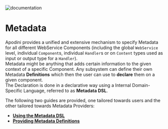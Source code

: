 <!--
                  
This source file is part of the Apodini open source project

SPDX-FileCopyrightText: 2019-2021 Paul Schmiedmayer and the Apodini project authors (see CONTRIBUTORS.md) <paul.schmiedmayer@tum.de>

SPDX-License-Identifier: MIT
             
-->

 ![documentation](https://apodini.github.io/resources/markdown-labels/document_type_documentation.svg)

# Metadata

Apodini provides a unified and extensive mechanism to specify Metadata for all different WebService
Components (including the global `WebService` level, individual `Component`s, individual `Handler`s or
on `Content` types used as input or output type for a `Handler`).  
Metadata might be anything that adds certain information to the given context of a specific Component.
Any subsystem can define their own Metadata **Definitions** which then the user can use to **declare**
them on a given component.  
The Declaration is done in a declarative way using a Internal Domain-Specific Language,
referred to as **Metadata DSL**.

The following two guides are provided, one tailored towards users and the other tailored
towards Metadata Providers:

* **[Using the Metadata DSL](User%20Guide.md)**
* **[Providing Metadata Definitions](Provider%20Guide.md)**
